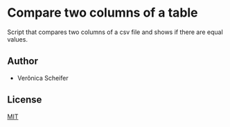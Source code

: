 # Compare two columns of a table

Script that compares two columns of a csv file and shows if there are equal values.

## Author

* Verônica Scheifer

## License
[MIT](https://choosealicense.com/licenses/mit/)

